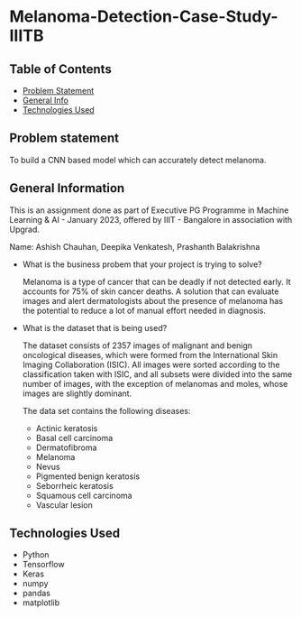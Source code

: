 # Melanoma-Detection-Case-Study-IIITB

## Table of Contents
* [Problem Statement](#problem-statement)
* [General Info](#general-information)
* [Technologies Used](#technologies-used)



<!-- You can include any other section that is pertinent to your problem -->

## Problem statement
To build a CNN based model which can accurately detect melanoma. 

## General Information
This is an assignment done as part of Executive PG Programme in Machine Learning & AI - January 2023, offered by IIIT - Bangalore in association with Upgrad.

Name: Ashish Chauhan, Deepika Venkatesh, Prashanth Balakrishna

- What is the business probem that your project is trying to solve?
  
  Melanoma is a type of cancer that can be deadly if not detected early. It accounts for 75% of skin cancer deaths. A solution that can evaluate images and alert dermatologists about the presence of melanoma has the potential to reduce a lot of manual effort needed in diagnosis.

- What is the dataset that is being used?
  
  The dataset consists of 2357 images of malignant and benign oncological diseases, which were formed from the International Skin Imaging Collaboration (ISIC). All images   were sorted according to the classification taken with ISIC, and all subsets were divided into the same number of images, with the exception of melanomas and moles,       whose images are slightly dominant.

  The data set contains the following diseases:

    - Actinic keratosis
    - Basal cell carcinoma
    - Dermatofibroma
    - Melanoma
    - Nevus
    - Pigmented benign keratosis
    - Seborrheic keratosis
    - Squamous cell carcinoma
    - Vascular lesion

## Technologies Used
- Python
- Tensorflow
- Keras
- numpy
- pandas
- matplotlib
